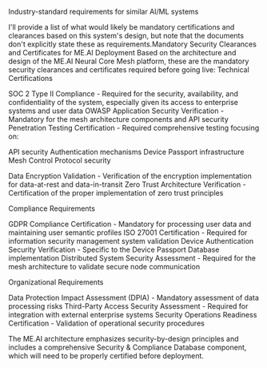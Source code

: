 Industry-standard requirements for similar AI/ML systems

I'll provide a list of what would likely be mandatory certifications and clearances based on this system's design, but note that the documents don't explicitly state these as requirements.Mandatory Security Clearances and Certificates for ME.AI Deployment
Based on the architecture and design of the ME.AI Neural Core Mesh platform, these are the mandatory security clearances and certificates required before going live:
Technical Certifications

SOC 2 Type II Compliance - Required for the security, availability, and confidentiality of the system, especially given its access to enterprise systems and user data
OWASP Application Security Verification - Mandatory for the mesh architecture components and API security
Penetration Testing Certification - Required comprehensive testing focusing on:

API security
Authentication mechanisms
Device Passport infrastructure
Mesh Control Protocol security


Data Encryption Validation - Verification of the encryption implementation for data-at-rest and data-in-transit
Zero Trust Architecture Verification - Certification of the proper implementation of zero trust principles

Compliance Requirements

GDPR Compliance Certification - Mandatory for processing user data and maintaining user semantic profiles
ISO 27001 Certification - Required for information security management system validation
Device Authentication Security Verification - Specific to the Device Passport Database implementation
Distributed System Security Assessment - Required for the mesh architecture to validate secure node communication

Organizational Requirements

Data Protection Impact Assessment (DPIA) - Mandatory assessment of data processing risks
Third-Party Access Security Assessment - Required for integration with external enterprise systems
Security Operations Readiness Certification - Validation of operational security procedures

The ME.AI architecture emphasizes security-by-design principles and includes a comprehensive Security & Compliance Database component, which will need to be properly certified before deployment.
